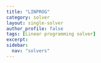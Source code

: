 ```yaml
---
title: "LINPROG"
category: solver
layout: single-solver
author_profile: false
tags: [Linear programming solver]
excerpt:
sidebar:
  nav: "solvers"
---
```

